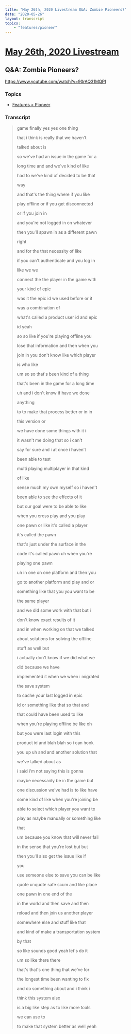 ```yaml
---
title: "May 26th, 2020 Livestream Q&A: Zombie Pioneers?"
date: "2020-05-26"
layout: transcript
topics:
    - "features/pioneer"
---
```

# [May 26th, 2020 Livestream](../2020-05-26.md)
## Q&A: Zombie Pioneers?
https://www.youtube.com/watch?v=90rAQ31MQPI

### Topics
* [Features > Pioneer](../topics/features/pioneer.md)

### Transcript

> game finally yes yes one thing
> 
> that i think is really that we haven't
> 
> talked about is
> 
> so we've had an issue in the game for a
> 
> long time and and we've kind of like
> 
> had to we've kind of decided to be that
> 
> way
> 
> and that's the thing where if you like
> 
> play offline or if you get disconnected
> 
> or if you join in
> 
> and you're not logged in on whatever
> 
> then you'll spawn in as a different pawn
> 
> right
> 
> and for the that necessity of like
> 
> if you can't authenticate and you log in
> 
> like we we
> 
> connect the the player in the game with
> 
> your kind of epic
> 
> was it the epic id we used before or it
> 
> was a combination of
> 
> what's called a product user id and epic
> 
> id yeah
> 
> so so like if you're playing offline you
> 
> lose that information and then when you
> 
> join in you don't know like which player
> 
> is who like
> 
> um so so that's been kind of a thing
> 
> that's been in the game for a long time
> 
> uh and i don't know if have we done
> 
> anything
> 
> to to make that process better or in in
> 
> this version or
> 
> we have done some things with it i
> 
> it wasn't me doing that so i can't
> 
> say for sure and i at once i haven't
> 
> been able to test
> 
> multi playing multiplayer in that kind
> 
> of like
> 
> sense much my own myself so i haven't
> 
> been able to see the effects of it
> 
> but our goal were to be able to like
> 
> when you cross play and you play
> 
> one pawn or like it's called a player
> 
> it's called the pawn
> 
> that's just under the surface in the
> 
> code it's called pawn uh when you're
> 
> playing one pawn
> 
> uh in one on one platform and then you
> 
> go to another platform and play and or
> 
> something like that you you want to be
> 
> the same player
> 
> and we did some work with that but i
> 
> don't know exact results of it
> 
> and in when working on that we talked
> 
> about solutions for solving the offline
> 
> stuff as well but
> 
> i actually don't know if we did what we
> 
> did because we have
> 
> implemented it when we when i migrated
> 
> the save system
> 
> to cache your last logged in epic
> 
> id or something like that so that and
> 
> that could have been used to like
> 
> when you're playing offline be like oh
> 
> but you were last login with this
> 
> product id and blah blah so i can hook
> 
> you up uh and and another solution that
> 
> we've talked about as
> 
> i said i'm not saying this is gonna
> 
> maybe necessarily be in the game but
> 
> one discussion we've had is to like have
> 
> some kind of like when you're joining be
> 
> able to select which player you want to
> 
> play as maybe manually or something like
> 
> that
> 
> um because you know that will never fail
> 
> in the sense that you're lost but but
> 
> then you'll also get the issue like if
> 
> you
> 
> use someone else to save you can be like
> 
> quote unquote safe scum and like place
> 
> one pawn in one end of the
> 
> in the world and then save and then
> 
> reload and then join us another player
> 
> somewhere else and stuff like that
> 
> and kind of make a transportation system
> 
> by that
> 
> so like sounds good yeah let's do it
> 
> um so like there there
> 
> that's that's one thing that we've for
> 
> the longest time been wanting to fix
> 
> and do something about and i think i
> 
> think this system also
> 
> is a big like step as to like more tools
> 
> we can use to
> 
> to make that system better as well yeah
> 
